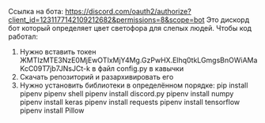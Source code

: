 Ссылка на бота: https://discord.com/oauth2/authorize?client_id=1231177142109212682&permissions=8&scope=bot
Это дискорд бот который определяет цвет светофора для слепых людей.
Чтобы код работал:
1. Нужно вставить токен ЖMTIzMTE3NzE0MjEwOTIxMjY4Mg.GzPwHX.Elhq0tkLGmgsBnOWiAMaKcC09T7jb7JNsJCt-k в файл config.py в кавычки
2. Скачать репозиторий и разархивировать его
3. Нужно установить библиотеки в определённом порядке:
   pip install pipenv
   pipenv shell 
   pipenv install discord.py
   pipenv install numpy
   pipenv install keras
   pipenv install requests
   pipenv install tensorflow
   pipenv install Pillow
